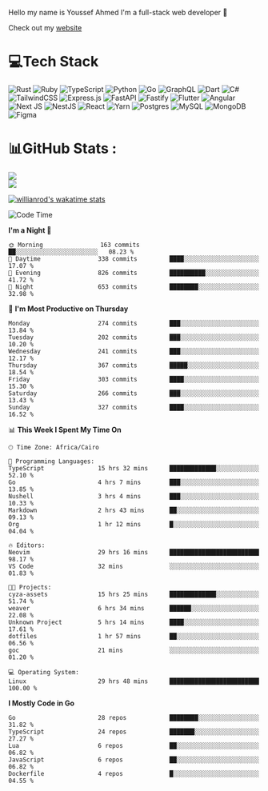 Hello my name is Youssef Ahmed I'm a full-stack web developer 👋

Check out my [website](https://youssefahmed.vercel.app)
 
# 💻Tech Stack

![Rust](https://img.shields.io/badge/rust-%23000000.svg?style=for-the-badge&logo=rust&logoColor=white) ![Ruby](https://img.shields.io/badge/ruby-%23CC342D.svg?style=for-the-badge&logo=ruby&logoColor=white) ![TypeScript](https://img.shields.io/badge/typescript-%23007ACC.svg?style=for-the-badge&logo=typescript&logoColor=white) ![Python](https://img.shields.io/badge/python-3670A0?style=for-the-badge&logo=python&logoColor=ffdd54) ![Go](https://img.shields.io/badge/go-%2300ADD8.svg?style=for-the-badge&logo=go&logoColor=white) ![GraphQL](https://img.shields.io/badge/-GraphQL-E10098?style=for-the-badge&logo=graphql&logoColor=white) ![Dart](https://img.shields.io/badge/dart-%230175C2.svg?style=for-the-badge&logo=dart&logoColor=white) ![C#](https://img.shields.io/badge/c%23-%23239120.svg?style=for-the-badge&logo=c-sharp&logoColor=white) ![TailwindCSS](https://img.shields.io/badge/tailwindcss-%2338B2AC.svg?style=for-the-badge&logo=tailwind-css&logoColor=white) ![Express.js](https://img.shields.io/badge/express.js-%23404d59.svg?style=for-the-badge&logo=express&logoColor=%2361DAFB) ![FastAPI](https://img.shields.io/badge/FastAPI-005571?style=for-the-badge&logo=fastapi) ![Fastify](https://img.shields.io/badge/fastify-%23000000.svg?style=for-the-badge&logo=fastify&logoColor=white) ![Flutter](https://img.shields.io/badge/Flutter-%2302569B.svg?style=for-the-badge&logo=Flutter&logoColor=white) ![Angular](https://img.shields.io/badge/angular-%23DD0031.svg?style=for-the-badge&logo=angular&logoColor=white) ![Next JS](https://img.shields.io/badge/Next-black?style=for-the-badge&logo=next.js&logoColor=white) ![NestJS](https://img.shields.io/badge/nestjs-%23E0234E.svg?style=for-the-badge&logo=nestjs&logoColor=white) ![React](https://img.shields.io/badge/react-%2320232a.svg?style=for-the-badge&logo=react&logoColor=%2361DAFB) ![Yarn](https://img.shields.io/badge/yarn-%232C8EBB.svg?style=for-the-badge&logo=yarn&logoColor=white) ![Postgres](https://img.shields.io/badge/postgres-%23316192.svg?style=for-the-badge&logo=postgresql&logoColor=white) ![MySQL](https://img.shields.io/badge/mysql-%2300f.svg?style=for-the-badge&logo=mysql&logoColor=white) ![MongoDB](https://img.shields.io/badge/MongoDB-%234ea94b.svg?style=for-the-badge&logo=mongodb&logoColor=white)     ![Figma](https://img.shields.io/badge/figma-%23F24E1E.svg?style=for-the-badge&logo=figma&logoColor=white)

# 📊GitHub Stats :

![](https://github-readme-stats.vercel.app/api?username=joetifa2003&theme=tokyonight&hide_border=false&include_all_commits=false&count_private=false)<br/>
![](https://github-readme-streak-stats.herokuapp.com/?user=joetifa2003&theme=tokyonight&hide_border=false)<br/>

[![willianrod's wakatime stats](https://github-readme-stats.vercel.app/api/wakatime?username=joetifa2003&layout=compact)](https://github.com/anuraghazra/github-readme-stats)
<!--START_SECTION:waka-->
![Code Time](http://img.shields.io/badge/Code%20Time-3%2C488%20hrs%2022%20mins-blue)

**I'm a Night 🦉** 

```text
🌞 Morning                163 commits         ██░░░░░░░░░░░░░░░░░░░░░░░   08.23 % 
🌆 Daytime                338 commits         ████░░░░░░░░░░░░░░░░░░░░░   17.07 % 
🌃 Evening                826 commits         ██████████░░░░░░░░░░░░░░░   41.72 % 
🌙 Night                  653 commits         ████████░░░░░░░░░░░░░░░░░   32.98 % 
```
📅 **I'm Most Productive on Thursday** 

```text
Monday                   274 commits         ███░░░░░░░░░░░░░░░░░░░░░░   13.84 % 
Tuesday                  202 commits         ███░░░░░░░░░░░░░░░░░░░░░░   10.20 % 
Wednesday                241 commits         ███░░░░░░░░░░░░░░░░░░░░░░   12.17 % 
Thursday                 367 commits         █████░░░░░░░░░░░░░░░░░░░░   18.54 % 
Friday                   303 commits         ████░░░░░░░░░░░░░░░░░░░░░   15.30 % 
Saturday                 266 commits         ███░░░░░░░░░░░░░░░░░░░░░░   13.43 % 
Sunday                   327 commits         ████░░░░░░░░░░░░░░░░░░░░░   16.52 % 
```


📊 **This Week I Spent My Time On** 

```text
🕑︎ Time Zone: Africa/Cairo

💬 Programming Languages: 
TypeScript               15 hrs 32 mins      █████████████░░░░░░░░░░░░   52.10 % 
Go                       4 hrs 7 mins        ███░░░░░░░░░░░░░░░░░░░░░░   13.85 % 
Nushell                  3 hrs 4 mins        ███░░░░░░░░░░░░░░░░░░░░░░   10.33 % 
Markdown                 2 hrs 43 mins       ██░░░░░░░░░░░░░░░░░░░░░░░   09.13 % 
Org                      1 hr 12 mins        █░░░░░░░░░░░░░░░░░░░░░░░░   04.04 % 

🔥 Editors: 
Neovim                   29 hrs 16 mins      █████████████████████████   98.17 % 
VS Code                  32 mins             ░░░░░░░░░░░░░░░░░░░░░░░░░   01.83 % 

🐱‍💻 Projects: 
cyza-assets              15 hrs 25 mins      █████████████░░░░░░░░░░░░   51.74 % 
weaver                   6 hrs 34 mins       ██████░░░░░░░░░░░░░░░░░░░   22.08 % 
Unknown Project          5 hrs 14 mins       ████░░░░░░░░░░░░░░░░░░░░░   17.61 % 
dotfiles                 1 hr 57 mins        ██░░░░░░░░░░░░░░░░░░░░░░░   06.56 % 
goc                      21 mins             ░░░░░░░░░░░░░░░░░░░░░░░░░   01.20 % 

💻 Operating System: 
Linux                    29 hrs 48 mins      █████████████████████████   100.00 % 
```

**I Mostly Code in Go** 

```text
Go                       28 repos            ████████░░░░░░░░░░░░░░░░░   31.82 % 
TypeScript               24 repos            ███████░░░░░░░░░░░░░░░░░░   27.27 % 
Lua                      6 repos             ██░░░░░░░░░░░░░░░░░░░░░░░   06.82 % 
JavaScript               6 repos             ██░░░░░░░░░░░░░░░░░░░░░░░   06.82 % 
Dockerfile               4 repos             █░░░░░░░░░░░░░░░░░░░░░░░░   04.55 % 
```




<!--END_SECTION:waka-->
